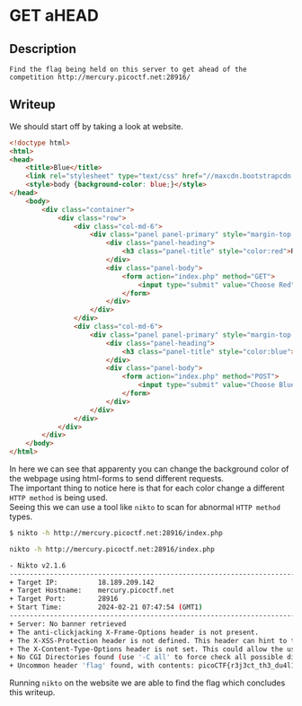 # GET aHEAD

## Description
```
Find the flag being held on this server to get ahead of the competition http://mercury.picoctf.net:28916/
```

## Writeup

We should start off by taking a look at website. <br/>
```html
<!doctype html>
<html>
<head>
    <title>Blue</title>
    <link rel="stylesheet" type="text/css" href="//maxcdn.bootstrapcdn.com/bootstrap/3.3.5/css/bootstrap.min.css">
	<style>body {background-color: blue;}</style>
</head>
	<body>
		<div class="container">
			<div class="row">
				<div class="col-md-6">
					<div class="panel panel-primary" style="margin-top:50px">
						<div class="panel-heading">
							<h3 class="panel-title" style="color:red">Red</h3>
						</div>
						<div class="panel-body">
							<form action="index.php" method="GET">
								<input type="submit" value="Choose Red"/>
							</form>
						</div>
					</div>
				</div>
				<div class="col-md-6">
					<div class="panel panel-primary" style="margin-top:50px">
						<div class="panel-heading">
							<h3 class="panel-title" style="color:blue">Blue</h3>
						</div>
						<div class="panel-body">
							<form action="index.php" method="POST">
								<input type="submit" value="Choose Blue"/>
							</form>
						</div>
					</div>
				</div>
			</div>
		</div>
	</body>
</html>
```

In here we can see that apparenty you can change the background color of the webpage using html-forms to send different requests. <br/>
The important thing to notice here is that for each color change a different `HTTP method` is being used. <br/>
Seeing this we can use a tool like `nikto` to scan for abnormal `HTTP method` types. <br/>
```sh
$ nikto -h http://mercury.picoctf.net:28916/index.php

nikto -h http://mercury.picoctf.net:28916/index.php

- Nikto v2.1.6
---------------------------------------------------------------------------
+ Target IP:          18.189.209.142
+ Target Hostname:    mercury.picoctf.net
+ Target Port:        28916
+ Start Time:         2024-02-21 07:47:54 (GMT1)
---------------------------------------------------------------------------
+ Server: No banner retrieved
+ The anti-clickjacking X-Frame-Options header is not present.
+ The X-XSS-Protection header is not defined. This header can hint to the user agent to protect against some forms of XSS
+ The X-Content-Type-Options header is not set. This could allow the user agent to render the content of the site in a different fashion to the MIME type
+ No CGI Directories found (use '-C all' to force check all possible dirs)
+ Uncommon header 'flag' found, with contents: picoCTF{r3j3ct_th3_du4l1ty_70bc61c4}
```

Running `nikto` on the website we are able to find the flag which concludes this writeup. 